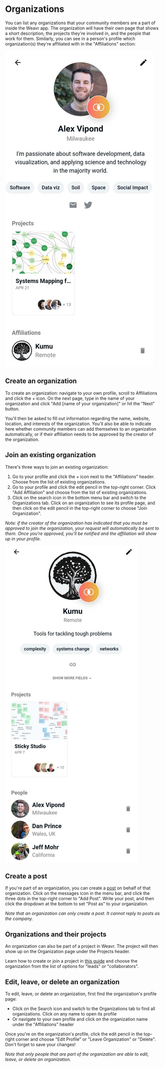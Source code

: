 # Organizations

You can list any organizations that your community members are a part of inside the Weavr app. The organization will have their own page that shows a short description, the projects they're involved in, and the people that work for them. 
Similarly, you can see in a person's profile which organization(s) they're affiliated with in the "Affiliations" section: 

![Phone screenshot of affiliations](/images/affiliations.jpg)

## Create an organization 

To create an organization: navigate to your own profile, scroll to Affiliations and click the + icon. 
On the next page, type in the name of your organization and click "Add [name of your organization]" or hit the "Next" button. 

You'll then be asked to fill out information regarding the name, website, location, and interests of the organization. 
You'll also be able to indicate here whether community members can add themselves to an organization automatically, or if their affiliation needs to be approved by the creator of the organization.  

## Join an existing organization

There's three ways to join an existing organization: 

1. Go to your profile and click the + icon next to the "Affiliations" header. Choose from the list of existing organizations. 
2. Go to your profile and click the edit pencil in the top-right corner. Click "Add Affiliation" and choose from the list of existing organizations.
3. Click on the search icon in the bottom menu bar and switch to the Organizations tab. Click on an organization to see its profile page, and then click on the edit pencil in the top-right corner to choose "Join Organization".

_Note: if the creator of the organization has indicated that you must be approved to join the organization, your request will automatically be sent to them. 
Once you're approved, you'll be notified and the affiliation will show up in your profile._


![Phone screenshot of organizations](/images/organizations.jpg)

## Create a post

If you're part of an organization, you can create a [post](https://help.weavr.app/guides/messages.html) on behalf of that organization. Click on the messages icon in the menu bar, and click the three dots in the top-right corner to "Add Post". Write your post, and then click the dropdown at the bottom to set "Post as" to your organization. 

_Note that an organization can only create a post. It cannot reply to posts as the company._

## Organizations and their projects
An organization can also be part of a project in Weavr. The project will then show up on the Organization page under the Projects header. 

Learn how to create or join a project in [this guide](https://help.weavr.app/guides/projects.html) and choose the organization from the list of options for "leads" or "collaborators". 

## Edit, leave, or delete an organization
To edit, leave, or delete an organization, first find the organization's profile page: 

- Click on the Search icon and switch to the Organizations tab to find all organizations. Click on any name to open its profile
- Or navigate to your own profile and click on the organization name under the "Affiliations" header

Once you're on the organization's profile, click the edit pencil in the top-right corner and choose "Edit Profile" or "Leave Organization" or "Delete". Don't forget to save your changes!

_Note that only people that are part of the organization are able to edit, leave, or delete an organization._ 
